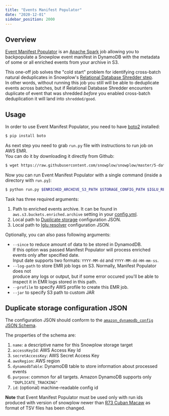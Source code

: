 ```yaml
---
title: "Events Manifest Populator"
date: "2020-12-01"
sidebar_position: 2000
---
```


## Overview

[Event Manifest Populator](https://github.com/snowplow/snowplow/tree/master/5-data-modeling/event-manifest-populator/) is an [Apache Spark](http://spark.apache.org/) job allowing you to backpopulate a Snowplow event manifest in DynamoDB with the metadata of some or all enriched events from your archive in S3.

This one-off job solves the "cold start" problem for identifying cross-batch natural deduplicates in Snowplow's [Relational Database Shredder step](/docs/pipeline-components-and-applications/loaders-storage-targets/snowplow-rdb-loader-3-0-0/previous-versions/snowplow-rdb-loader/event-deduplication/index.md).  
In other words, without running this job you still will be able to deduplicate events across batches, but if Relational Database Shredder encounters duplicate of event that was shredded _before_ you enabled cross-batch deduplication it will land into `shredded/good`.

## Usage

In order to use Event Manifest Populator, you need to have [boto2](http://boto.cloudhackers.com/en/latest/) installed:

```bash
$ pip install boto
```

As next step you need to grab `run.py` file with instructions to run job on AWS EMR.  
You can do it by downloading it directly from Github:

```bash
$ wget https://raw.githubusercontent.com/snowplow/snowplow/master/5-data-modeling/event-manifest-populator/run.py
```

Now you can run Event Manifest Populator with a single command (inside a directory with `run.py`):

```bash
$ python run.py $ENRICHED_ARCHIVE_S3_PATH $STORAGE_CONFIG_PATH $IGLU_RESOLVER_PATH
```

Task has three required arguments:

1. Path to enriched events archive. It can be found in `aws.s3.buckets.enriched.archive` setting in your [config.yml](https://github.com/snowplow/emr-etl-runner/blob/master/config/stream_config.yml.sample).
2. Local path to [Duplicate storage](#dynamodb-duplicate-storage-configuration) configuration JSON.
3. Local path to [Iglu resolver](/docs/pipeline-components-and-applications/iglu/iglu-resolver/index.md) configuration JSON.

Optionally, you can also pass following arguments:

- `--since` to reduce amount of data to be stored in DynamodDB.  
    If this option was passed Manifest Populator will process enriched events only after specified date.  
    Input date supports two formats: `YYYY-MM-dd` and `YYYY-MM-dd-HH-mm-ss`.
- `--log-path` to store EMR job logs on S3. Normally, Manifest Populator does not  
    produce any logs or output, but if some error occured you'll be able to  
    inspect it in EMR logs stored in this path.
- `--profile` to specify AWS profile to create this EMR job.
- `--jar` to specify S3 path to custom JAR

## Duplicate storage configuration JSON

The configuration JSON should conform to the [`amazon_dynamodb_config` JSON Schema](https://github.com/snowplow/iglu-central/blob/master/schemas/com.snowplowanalytics.snowplow.storage/amazon_dynamodb_config/jsonschema/1-0-1).

The properties of the schema are:

1. `name`: a descriptive name for this Snowplow storage target
2. `accessKeyId`: AWS Access Key Id
3. `secretAccessKey`: AWS Secret Access Key
4. `awsRegion`: AWS region
5. `dynamodbTable`: DynamoDB table to store information about processed events
6. `purpose`: common for all targets. Amazon DynamoDB supports only `"DUPLICATE_TRACKING"`
7. `id`: (optional) machine-readable config id

**Note** that Event Manifest Populator must be used only with run ids produced with version of snowplow newer than [R73 Cuban Macaw](https://github.com/snowplow/snowplow/releases/tag/r73-cuban-macaw) as format of TSV files has been changed.
